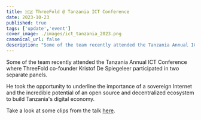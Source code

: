 ```yaml
---
title: 🇹🇿 ThreeFold @ Tanzania ICT Conference
date: 2023-10-23
published: true
tags: ['update','event']
cover_image: ./images/ict_tanzania_2023.png
canonical_url: false
description: "Some of the team recently attended the Tanzania Annual ICT Conference, where TF co-founder Kristof De Spiegeleer participated in two separate panels."
---
```


Some of the team recently attended the Tanzania Annual ICT Conference where ThreeFold co-founder Kristof De Spiegeleer participated in two separate panels.

He took the opportunity to underline the importance of a sovereign Internet and the incredible potential of an open source and decentralized ecosystem to build Tanzania's digital economy.

Take a look at some clips from the talk [here](https://forum.threefold.io/t/threefold-tanzania-ict-conference-2023/4106).